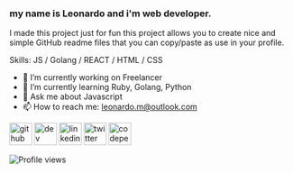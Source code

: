 ### my name is Leonardo and i'm web developer.


I made this project just for fun this project allows you to create nice and simple GitHub readme files that you can copy/paste as use in your profile.

Skills: JS / Golang / REACT / HTML / CSS 

- 🔭 I’m currently working on Freelancer 
- 🌱 I’m currently learning Ruby, Golang, Python 
- 💬 Ask me about Javascript 
- 📫 How to reach me: leonardo.m@outlook.com 


[<img src='https://cdn.jsdelivr.net/npm/simple-icons@3.0.1/icons/github.svg' alt='github' height='40'>](https://github.com/LeonardoMtnez)  [<img src='https://cdn.jsdelivr.net/npm/simple-icons@3.0.1/icons/dev-dot-to.svg' alt='dev' height='40'>](https://dev.to/LeonardoMtnez)  [<img src='https://cdn.jsdelivr.net/npm/simple-icons@3.0.1/icons/linkedin.svg' alt='linkedin' height='40'>](https://www.linkedin.com/in/leonardo-martinez-aab2247b//)  [<img src='https://cdn.jsdelivr.net/npm/simple-icons@3.0.1/icons/twitter.svg' alt='twitter' height='40'>](https://twitter.com/@LeonardoMtnez)  [<img src='https://cdn.jsdelivr.net/npm/simple-icons@3.0.1/icons/codepen.svg' alt='codepen' height='40'>](https://codepen.io/LeonardoMtnez)  

![Profile views](https://gpvc.arturio.dev/LeonardoMtnez)  
